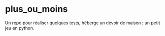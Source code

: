 # plus_ou_moins
Un repo pour réaliser quelques tests, héberge un devoir de maison : un petit jeu en python.
